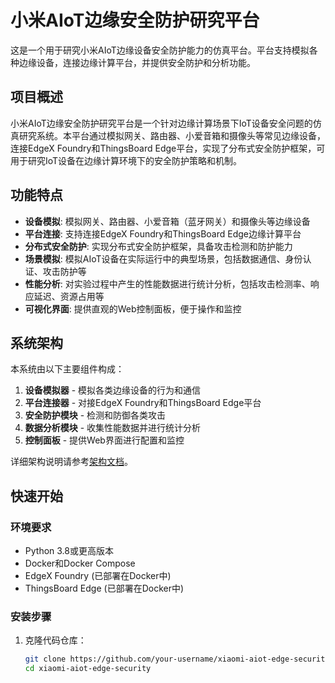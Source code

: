 # 小米AIoT边缘安全防护研究平台

这是一个用于研究小米AIoT边缘设备安全防护能力的仿真平台。平台支持模拟各种边缘设备，连接边缘计算平台，并提供安全防护和分析功能。

## 项目概述

小米AIoT边缘安全防护研究平台是一个针对边缘计算场景下IoT设备安全问题的仿真研究系统。本平台通过模拟网关、路由器、小爱音箱和摄像头等常见边缘设备，连接EdgeX Foundry和ThingsBoard Edge平台，实现了分布式安全防护框架，可用于研究IoT设备在边缘计算环境下的安全防护策略和机制。

## 功能特点

- **设备模拟**: 模拟网关、路由器、小爱音箱（蓝牙网关）和摄像头等边缘设备
- **平台连接**: 支持连接EdgeX Foundry和ThingsBoard Edge边缘计算平台
- **分布式安全防护**: 实现分布式安全防护框架，具备攻击检测和防护能力
- **场景模拟**: 模拟AIoT设备在实际运行中的典型场景，包括数据通信、身份认证、攻击防护等
- **性能分析**: 对实验过程中产生的性能数据进行统计分析，包括攻击检测率、响应延迟、资源占用等
- **可视化界面**: 提供直观的Web控制面板，便于操作和监控

## 系统架构

本系统由以下主要组件构成：

1. **设备模拟器** - 模拟各类边缘设备的行为和通信
2. **平台连接器** - 对接EdgeX Foundry和ThingsBoard Edge平台
3. **安全防护模块** - 检测和防御各类攻击
4. **数据分析模块** - 收集性能数据并进行统计分析
5. **控制面板** - 提供Web界面进行配置和监控

详细架构说明请参考[架构文档](docs/architecture.md)。

## 快速开始

### 环境要求

- Python 3.8或更高版本
- Docker和Docker Compose
- EdgeX Foundry (已部署在Docker中)
- ThingsBoard Edge (已部署在Docker中)

### 安装步骤

1. 克隆代码仓库：
   ```bash
   git clone https://github.com/your-username/xiaomi-aiot-edge-security.git
   cd xiaomi-aiot-edge-security